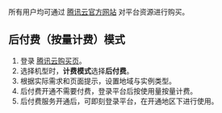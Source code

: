 所有用户均可通过 [腾讯云官方网站](https://buy.cloud.tencent.com/tione) 对平台资源进行购买。

## 后付费（按量计费）模式
1. 登录 [腾讯云购买页](https://buy.cloud.tencent.com/tione)。
2. 选择机型时，**计费模式**选择**后付费**。
3. 根据实际需求和页面提示，设置地域与实例类型。
4. 后付费开通不需要付费，登录平台后按使用量按量计费。
5. 后付费服务开通后，可即刻登录平台，在开通地区下进行使用。

